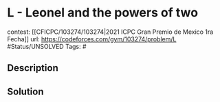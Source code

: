 # L - Leonel and the powers of two

contest: [[CFICPC/103274/103274|2021 ICPC Gran Premio de Mexico 1ra Fecha]]
url: https://codeforces.com/gym/103274/problem/L
#Status/UNSOLVED
Tags: #

## Description

## Solution


